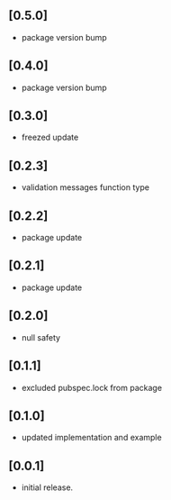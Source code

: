 ## [0.5.0]
* package version bump

## [0.4.0]
* package version bump

## [0.3.0]
* freezed update

## [0.2.3]
* validation messages function type

## [0.2.2]
* package update

## [0.2.1]
* package update

## [0.2.0]
* null safety

## [0.1.1]
* excluded pubspec.lock from package

## [0.1.0]
* updated implementation and example

## [0.0.1]
* initial release.

